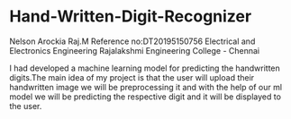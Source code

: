 # Hand-Written-Digit-Recognizer

Nelson Arockia Raj.M
Reference no:DT20195150756
Electrical and Electronics Engineering
Rajalakshmi Engineering College - Chennai

I had developed a machine learning model for predicting the handwritten digits.The main idea of my project is that the user will upload their handwritten image we will be preprocessing it and with the help of our ml model we will be predicting the respective digit and it will be displayed to the user.

